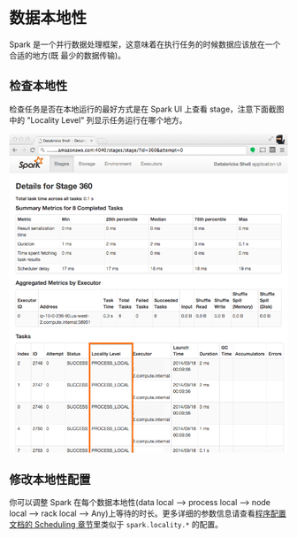 # 数据本地性

Spark 是一个并行数据处理框架，这意味着在执行任务的时候数据应该放在一个合适的地方(既 最少的数据传输)。

## 检查本地性

检查任务是否在本地运行的最好方式是在 Spark UI 上查看 stage，注意下面截图中的 "Locality Level" 列显示任务运行在哪个地方。

![](../images/locality.png)

## 修改本地性配置

你可以调整 Spark 在每个数据本地性(data local --> process local --> node local --> rack local --> Any)上等待的时长。更多详细的参数信息请查看[程序配置文档的 Scheduling 章节](http://spark.apache.org/docs/latest/configuration.html#scheduling)里类似于 `spark.locality.*` 的配置。